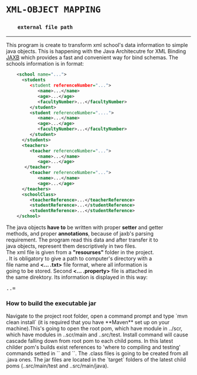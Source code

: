 # ``XML-OBJECT MAPPING``
### &nbsp; &nbsp; &nbsp; &nbsp; ``external file path``
------------------------
This program is create to transform xml school's data information to simple java objects. This is happening with
the Java Architecutre for XML Binding [JAXB](http://javatpoint.com/jaxb-tutorial)  which provides a fast and convenient way for bind schemas. The schools information is in format: 

```xml
	<school name="...">
	  <students
		 <student referenceNumber="...">
			<name>...</name>
			<age>...</age>
			<facultyNumber>...</facultyNumber>
		 </student>
		 <student referenceNumber="....">
			<name>...</name>
			<age>...</age>
			<facultyNumber>...</facultyNumber>
		 </student>
	  </students>
	  <teachers>
		 <teacher referenceNumber="...">
			<name>...</name>
			<age>...</age>
	   </teacher>
		 <teacher referenceNumber="...">
			<name>...</name>
			<age>...</age>
	  </teachers>
	  <schoolClass>
		 <teacherReference>...</teacherReference>
		 <studentReference>...</studentReference>
		 <studentReference>...</studentReference>
	</school>
```

The java objects **have to** be written with proper **setter** and getter <br /> methods, and proper **annotations**, because of jaxb's parsing <br />requirement.
The program read this data and after transfer it to <br /> java objects, represent them descriptively in two files. <br />The xml file is given from a **"resourses"** folder in the project. <br />. It is obligatory to give a path to computer's directory with a <br /> file name and **<... .txt>** file format, where all information is <br /> going to be stored. Second **<... .property>** file is attached in <br /> the same direktory. Its information is displayed in this way:<br /> 
<pre>
<TypeOfSchoolPerson>.<currentClassNumber>.<PersonProperty>=<TheValueOfTheProperty>
</pre>


<h3> How to build the executable jar </h3>
Navigate to the project root folder, open a command prompt and type `mvn clean install` (it is required that you have **Maven** set up on your machine).This's going to open the root pom, which have module in ../scr, which have modules in ..scr/main and ..src/test. Install command will cause cascade falling down from root pom to each child poms. In this latest childer pom's builds exist references to 'where to compiling and testing' commands setted in `<testSourceDirectory>` and `<sourceDirectory>`. The .class files is going to be created from all .java ones. The jar files are located in the `target` folders of the latest child poms (..src/main/test and ..src/main/java).